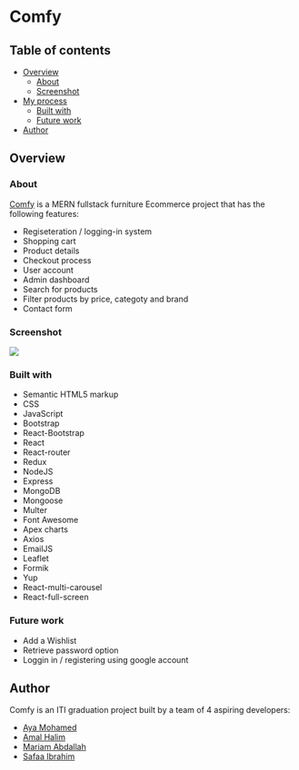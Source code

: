 # Comfy
## Table of contents

- [Overview](#overview)
  - [About](#Abput)
  - [Screenshot](#screenshot)
- [My process](#my-process)
  - [Built with](#built-with)
  - [Future work](#future-work)
- [Author](#author)

## Overview
### About

[Comfy](https://comfy-frontend.vercel.app/) is a MERN fullstack furniture Ecommerce project that has the following features:

- Regiseteration / logging-in system
- Shopping cart
- Product details
- Checkout process
- User account
- Admin dashboard
- Search for products
- Filter products by price, categoty and brand
- Contact form

### Screenshot

![](./src/assets/readme-screenshot.png)

### Built with

- Semantic HTML5 markup
- CSS
- JavaScript
- Bootstrap
- React-Bootstrap
- React
- React-router
- Redux
- NodeJS
- Express
- MongoDB
- Mongoose
- Multer
- Font Awesome
- Apex charts
- Axios
- EmailJS
- Leaflet
- Formik
- Yup
- React-multi-carousel
- React-full-screen

### Future work

- Add a Wishlist
- Retrieve password option
- Loggin in / registering using google account

## Author

Comfy is an ITI graduation project built by a team of 4 aspiring developers:

- [Aya Mohamed](https://github.com/Aya-Saeed261)
- [Amal Halim](https://github.com/amallhalim)
- [Mariam Abdallah](https://github.com/mariam-abdallah)
- [Safaa Ibrahim](https://github.com/Safaa-Ebrahim)
